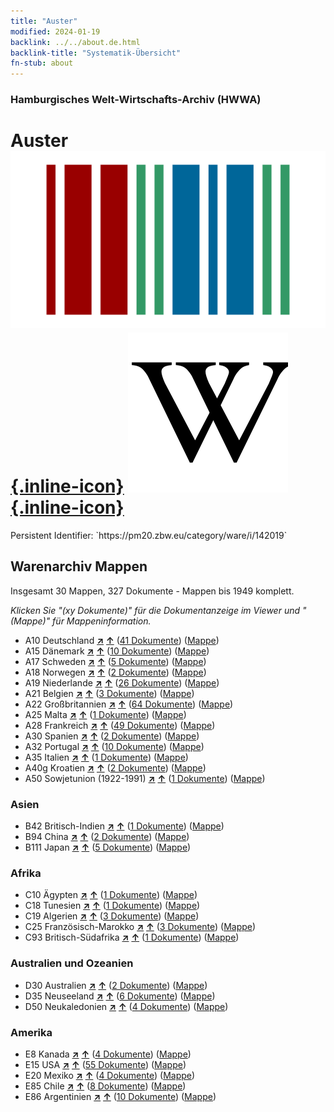 ```yaml
---
title: "Auster"
modified: 2024-01-19
backlink: ../../about.de.html
backlink-title: "Systematik-Übersicht"
fn-stub: about
---
```


### Hamburgisches Welt-Wirtschafts-Archiv (HWWA)

# Auster &#160; [![Wikidata](/images/Wikidata-logo.svg "Wikidata"){.inline-icon}](http://www.wikidata.org/entity/Q107411) [![Wikipedia](/images/Wikipedia-W.svg "Wikipedia"){.inline-icon}](https://de.wikipedia.org/wiki/Austern_(Lebensmittel))

<div class="hint">Persistent Identifier: `https://pm20.zbw.eu/category/ware/i/142019`</div>







## Warenarchiv Mappen






Insgesamt 30 Mappen, 327 Dokumente - Mappen bis 1949 komplett.

_Klicken Sie "(xy Dokumente)" für die Dokumentanzeige im Viewer und "(Mappe)" für Mappeninformation._



- A10 Deutschland [**&nearr;**](../../../geo/i/126128/about.de.html "Deutschland (alle Mappen)") [**&uarr;**](../../../geo/about.de.html#A10 "Ländersystematik") (<a href="https://pm20.zbw.eu/iiifview/folder/wa/142019,126128" title="über: Auster : Deutschland" target="_blank">41 Dokumente</a>) ([Mappe](../../../../folder/wa/1420xx/142019/1261xx/126128/about.de.html))
- A15 Dänemark [**&nearr;**](../../../geo/i/141739/about.de.html "Dänemark (alle Mappen)") [**&uarr;**](../../../geo/about.de.html#A15 "Ländersystematik") (<a href="https://pm20.zbw.eu/iiifview/folder/wa/142019,141739" title="über: Auster : Dänemark" target="_blank">10 Dokumente</a>) ([Mappe](../../../../folder/wa/1420xx/142019/1417xx/141739/about.de.html))
- A17 Schweden [**&nearr;**](../../../geo/i/140968/about.de.html "Schweden (alle Mappen)") [**&uarr;**](../../../geo/about.de.html#A17 "Ländersystematik") (<a href="https://pm20.zbw.eu/iiifview/folder/wa/142019,140968" title="über: Auster : Schweden" target="_blank">5 Dokumente</a>) ([Mappe](../../../../folder/wa/1420xx/142019/1409xx/140968/about.de.html))
- A18 Norwegen [**&nearr;**](../../../geo/i/140969/about.de.html "Norwegen (alle Mappen)") [**&uarr;**](../../../geo/about.de.html#A18 "Ländersystematik") (<a href="https://pm20.zbw.eu/iiifview/folder/wa/142019,140969" title="über: Auster : Norwegen" target="_blank">2 Dokumente</a>) ([Mappe](../../../../folder/wa/1420xx/142019/1409xx/140969/about.de.html))
- A19 Niederlande [**&nearr;**](../../../geo/i/140970/about.de.html "Niederlande (alle Mappen)") [**&uarr;**](../../../geo/about.de.html#A19 "Ländersystematik") (<a href="https://pm20.zbw.eu/iiifview/folder/wa/142019,140970" title="über: Auster : Niederlande" target="_blank">26 Dokumente</a>) ([Mappe](../../../../folder/wa/1420xx/142019/1409xx/140970/about.de.html))
- A21 Belgien [**&nearr;**](../../../geo/i/140972/about.de.html "Belgien (alle Mappen)") [**&uarr;**](../../../geo/about.de.html#A21 "Ländersystematik") (<a href="https://pm20.zbw.eu/iiifview/folder/wa/142019,140972" title="über: Auster : Belgien" target="_blank">3 Dokumente</a>) ([Mappe](../../../../folder/wa/1420xx/142019/1409xx/140972/about.de.html))
- A22 Großbritannien [**&nearr;**](../../../geo/i/140974/about.de.html "Großbritannien (alle Mappen)") [**&uarr;**](../../../geo/about.de.html#A22 "Ländersystematik") (<a href="https://pm20.zbw.eu/iiifview/folder/wa/142019,140974" title="über: Auster : Großbritannien" target="_blank">64 Dokumente</a>) ([Mappe](../../../../folder/wa/1420xx/142019/1409xx/140974/about.de.html))
- A25 Malta [**&nearr;**](../../../geo/i/140980/about.de.html "Malta (alle Mappen)") [**&uarr;**](../../../geo/about.de.html#A25 "Ländersystematik") (<a href="https://pm20.zbw.eu/iiifview/folder/wa/142019,140980" title="über: Auster : Malta" target="_blank">1 Dokumente</a>) ([Mappe](../../../../folder/wa/1420xx/142019/1409xx/140980/about.de.html))
- A28 Frankreich [**&nearr;**](../../../geo/i/140982/about.de.html "Frankreich (alle Mappen)") [**&uarr;**](../../../geo/about.de.html#A28 "Ländersystematik") (<a href="https://pm20.zbw.eu/iiifview/folder/wa/142019,140982" title="über: Auster : Frankreich" target="_blank">49 Dokumente</a>) ([Mappe](../../../../folder/wa/1420xx/142019/1409xx/140982/about.de.html))
- A30 Spanien [**&nearr;**](../../../geo/i/140984/about.de.html "Spanien (alle Mappen)") [**&uarr;**](../../../geo/about.de.html#A30 "Ländersystematik") (<a href="https://pm20.zbw.eu/iiifview/folder/wa/142019,140984" title="über: Auster : Spanien" target="_blank">2 Dokumente</a>) ([Mappe](../../../../folder/wa/1420xx/142019/1409xx/140984/about.de.html))
- A32 Portugal [**&nearr;**](../../../geo/i/140987/about.de.html "Portugal (alle Mappen)") [**&uarr;**](../../../geo/about.de.html#A32 "Ländersystematik") (<a href="https://pm20.zbw.eu/iiifview/folder/wa/142019,140987" title="über: Auster : Portugal" target="_blank">10 Dokumente</a>) ([Mappe](../../../../folder/wa/1420xx/142019/1409xx/140987/about.de.html))
- A35 Italien [**&nearr;**](../../../geo/i/141008/about.de.html "Italien (alle Mappen)") [**&uarr;**](../../../geo/about.de.html#A35 "Ländersystematik") (<a href="https://pm20.zbw.eu/iiifview/folder/wa/142019,141008" title="über: Auster : Italien" target="_blank">1 Dokumente</a>) ([Mappe](../../../../folder/wa/1420xx/142019/1410xx/141008/about.de.html))
- A40g Kroatien [**&nearr;**](../../../geo/i/141030/about.de.html "Kroatien (alle Mappen)") [**&uarr;**](../../../geo/about.de.html#A40g "Ländersystematik") (<a href="https://pm20.zbw.eu/iiifview/folder/wa/142019,141030" title="über: Auster : Kroatien" target="_blank">2 Dokumente</a>) ([Mappe](../../../../folder/wa/1420xx/142019/1410xx/141030/about.de.html))
- A50 Sowjetunion (1922-1991) [**&nearr;**](../../../geo/i/141043/about.de.html "Sowjetunion (1922-1991) (alle Mappen)") [**&uarr;**](../../../geo/about.de.html#A50 "Ländersystematik") (<a href="https://pm20.zbw.eu/iiifview/folder/wa/142019,141043" title="über: Auster : Sowjetunion (1922-1991)" target="_blank">1 Dokumente</a>) ([Mappe](../../../../folder/wa/1420xx/142019/1410xx/141043/about.de.html))

### Asien

- B42 Britisch-Indien [**&nearr;**](../../../geo/i/141189/about.de.html "Britisch-Indien (alle Mappen)") [**&uarr;**](../../../geo/about.de.html#B42 "Ländersystematik") (<a href="https://pm20.zbw.eu/iiifview/folder/wa/142019,141189" title="über: Auster : Britisch-Indien" target="_blank">1 Dokumente</a>) ([Mappe](../../../../folder/wa/1420xx/142019/1411xx/141189/about.de.html))
- B94 China [**&nearr;**](../../../geo/i/141253/about.de.html "China (alle Mappen)") [**&uarr;**](../../../geo/about.de.html#B94 "Ländersystematik") (<a href="https://pm20.zbw.eu/iiifview/folder/wa/142019,141253" title="über: Auster : China" target="_blank">2 Dokumente</a>) ([Mappe](../../../../folder/wa/1420xx/142019/1412xx/141253/about.de.html))
- B111 Japan [**&nearr;**](../../../geo/i/141272/about.de.html "Japan (alle Mappen)") [**&uarr;**](../../../geo/about.de.html#B111 "Ländersystematik") (<a href="https://pm20.zbw.eu/iiifview/folder/wa/142019,141272" title="über: Auster : Japan" target="_blank">5 Dokumente</a>) ([Mappe](../../../../folder/wa/1420xx/142019/1412xx/141272/about.de.html))

### Afrika

- C10 Ägypten [**&nearr;**](../../../geo/i/141336/about.de.html "Ägypten (alle Mappen)") [**&uarr;**](../../../geo/about.de.html#C10 "Ländersystematik") (<a href="https://pm20.zbw.eu/iiifview/folder/wa/142019,141336" title="über: Auster : Ägypten" target="_blank">1 Dokumente</a>) ([Mappe](../../../../folder/wa/1420xx/142019/1413xx/141336/about.de.html))
- C18 Tunesien [**&nearr;**](../../../geo/i/141353/about.de.html "Tunesien (alle Mappen)") [**&uarr;**](../../../geo/about.de.html#C18 "Ländersystematik") (<a href="https://pm20.zbw.eu/iiifview/folder/wa/142019,141353" title="über: Auster : Tunesien" target="_blank">1 Dokumente</a>) ([Mappe](../../../../folder/wa/1420xx/142019/1413xx/141353/about.de.html))
- C19 Algerien [**&nearr;**](../../../geo/i/141354/about.de.html "Algerien (alle Mappen)") [**&uarr;**](../../../geo/about.de.html#C19 "Ländersystematik") (<a href="https://pm20.zbw.eu/iiifview/folder/wa/142019,141354" title="über: Auster : Algerien" target="_blank">3 Dokumente</a>) ([Mappe](../../../../folder/wa/1420xx/142019/1413xx/141354/about.de.html))
- C25 Französisch-Marokko [**&nearr;**](../../../geo/i/141358/about.de.html "Französisch-Marokko (alle Mappen)") [**&uarr;**](../../../geo/about.de.html#C25 "Ländersystematik") (<a href="https://pm20.zbw.eu/iiifview/folder/wa/142019,141358" title="über: Auster : Französisch-Marokko" target="_blank">3 Dokumente</a>) ([Mappe](../../../../folder/wa/1420xx/142019/1413xx/141358/about.de.html))
- C93 Britisch-Südafrika [**&nearr;**](../../../geo/i/141454/about.de.html "Britisch-Südafrika (alle Mappen)") [**&uarr;**](../../../geo/about.de.html#C93 "Ländersystematik") (<a href="https://pm20.zbw.eu/iiifview/folder/wa/142019,141454" title="über: Auster : Britisch-Südafrika" target="_blank">1 Dokumente</a>) ([Mappe](../../../../folder/wa/1420xx/142019/1414xx/141454/about.de.html))

### Australien und Ozeanien

- D30 Australien [**&nearr;**](../../../geo/i/141621/about.de.html "Australien (alle Mappen)") [**&uarr;**](../../../geo/about.de.html#D30 "Ländersystematik") (<a href="https://pm20.zbw.eu/iiifview/folder/wa/142019,141621" title="über: Auster : Australien" target="_blank">2 Dokumente</a>) ([Mappe](../../../../folder/wa/1420xx/142019/1416xx/141621/about.de.html))
- D35 Neuseeland [**&nearr;**](../../../geo/i/141623/about.de.html "Neuseeland (alle Mappen)") [**&uarr;**](../../../geo/about.de.html#D35 "Ländersystematik") (<a href="https://pm20.zbw.eu/iiifview/folder/wa/142019,141623" title="über: Auster : Neuseeland" target="_blank">6 Dokumente</a>) ([Mappe](../../../../folder/wa/1420xx/142019/1416xx/141623/about.de.html))
- D50 Neukaledonien [**&nearr;**](../../../geo/i/141628/about.de.html "Neukaledonien (alle Mappen)") [**&uarr;**](../../../geo/about.de.html#D50 "Ländersystematik") (<a href="https://pm20.zbw.eu/iiifview/folder/wa/142019,141628" title="über: Auster : Neukaledonien" target="_blank">4 Dokumente</a>) ([Mappe](../../../../folder/wa/1420xx/142019/1416xx/141628/about.de.html))

### Amerika

- E8 Kanada [**&nearr;**](../../../geo/i/141644/about.de.html "Kanada (alle Mappen)") [**&uarr;**](../../../geo/about.de.html#E8 "Ländersystematik") (<a href="https://pm20.zbw.eu/iiifview/folder/wa/142019,141644" title="über: Auster : Kanada" target="_blank">4 Dokumente</a>) ([Mappe](../../../../folder/wa/1420xx/142019/1416xx/141644/about.de.html))
- E15 USA [**&nearr;**](../../../geo/i/141653/about.de.html "USA (alle Mappen)") [**&uarr;**](../../../geo/about.de.html#E15 "Ländersystematik") (<a href="https://pm20.zbw.eu/iiifview/folder/wa/142019,141653" title="über: Auster : USA" target="_blank">55 Dokumente</a>) ([Mappe](../../../../folder/wa/1420xx/142019/1416xx/141653/about.de.html))
- E20 Mexiko [**&nearr;**](../../../geo/i/141657/about.de.html "Mexiko (alle Mappen)") [**&uarr;**](../../../geo/about.de.html#E20 "Ländersystematik") (<a href="https://pm20.zbw.eu/iiifview/folder/wa/142019,141657" title="über: Auster : Mexiko" target="_blank">4 Dokumente</a>) ([Mappe](../../../../folder/wa/1420xx/142019/1416xx/141657/about.de.html))
- E85 Chile [**&nearr;**](../../../geo/i/141691/about.de.html "Chile (alle Mappen)") [**&uarr;**](../../../geo/about.de.html#E85 "Ländersystematik") (<a href="https://pm20.zbw.eu/iiifview/folder/wa/142019,141691" title="über: Auster : Chile" target="_blank">8 Dokumente</a>) ([Mappe](../../../../folder/wa/1420xx/142019/1416xx/141691/about.de.html))
- E86 Argentinien [**&nearr;**](../../../geo/i/141692/about.de.html "Argentinien (alle Mappen)") [**&uarr;**](../../../geo/about.de.html#E86 "Ländersystematik") (<a href="https://pm20.zbw.eu/iiifview/folder/wa/142019,141692" title="über: Auster : Argentinien" target="_blank">10 Dokumente</a>) ([Mappe](../../../../folder/wa/1420xx/142019/1416xx/141692/about.de.html))



<a id="filmsections" />














